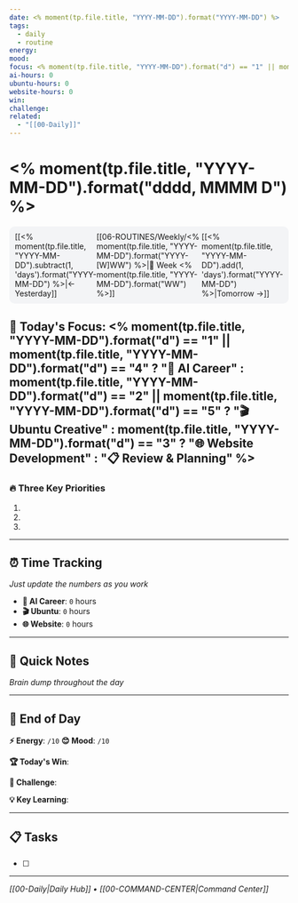 ```yaml
---
date: <% moment(tp.file.title, "YYYY-MM-DD").format("YYYY-MM-DD") %>
tags:
  - daily
  - routine
energy: 
mood: 
focus: <% moment(tp.file.title, "YYYY-MM-DD").format("d") == "1" || moment(tp.file.title, "YYYY-MM-DD").format("d") == "4" ? "🚀 AI" : moment(tp.file.title, "YYYY-MM-DD").format("d") == "2" || moment(tp.file.title, "YYYY-MM-DD").format("d") == "5" ? "🎬 Ubuntu" : moment(tp.file.title, "YYYY-MM-DD").format("d") == "3" ? "🌐 Website" : "📋 Review" %>
ai-hours: 0
ubuntu-hours: 0
website-hours: 0
win: 
challenge: 
related:
  - "[[00-Daily]]"
---
```


# <% moment(tp.file.title, "YYYY-MM-DD").format("dddd, MMMM D") %>

<div style="display: flex; justify-content: space-between; padding: 10px; background: #f3f4f6; border-radius: 10px; margin-bottom: 20px;">
<span>[[<% moment(tp.file.title, "YYYY-MM-DD").subtract(1, 'days').format("YYYY-MM-DD") %>|← Yesterday]]</span>
<span>[[06-ROUTINES/Weekly/<% moment(tp.file.title, "YYYY-MM-DD").format("YYYY-[W]WW") %>|📅 Week <% moment(tp.file.title, "YYYY-MM-DD").format("WW") %>]]</span>
<span>[[<% moment(tp.file.title, "YYYY-MM-DD").add(1, 'days').format("YYYY-MM-DD") %>|Tomorrow →]]</span>
</div>

## 🎯 Today's Focus: <% moment(tp.file.title, "YYYY-MM-DD").format("d") == "1" || moment(tp.file.title, "YYYY-MM-DD").format("d") == "4" ? "🚀 AI Career" : moment(tp.file.title, "YYYY-MM-DD").format("d") == "2" || moment(tp.file.title, "YYYY-MM-DD").format("d") == "5" ? "🎬 Ubuntu Creative" : moment(tp.file.title, "YYYY-MM-DD").format("d") == "3" ? "🌐 Website Development" : "📋 Review & Planning" %>

### 🔥 Three Key Priorities
1. 
2. 
3. 

---

## ⏰ Time Tracking
*Just update the numbers as you work*

- **🚀 AI Career**: `0` hours
- **🎬 Ubuntu**: `0` hours  
- **🌐 Website**: `0` hours

---

## 📝 Quick Notes
*Brain dump throughout the day*



---

## 🌟 End of Day

**⚡ Energy**: `/10`
**😊 Mood**: `/10`

**🏆 Today's Win**: 

**🤔 Challenge**: 

**💡 Key Learning**: 

---

## 📋 Tasks
- [ ] 

---

*[[00-Daily|Daily Hub]] • [[00-COMMAND-CENTER|Command Center]]*